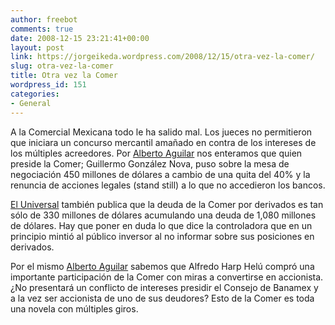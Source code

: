 ```yaml
---
author: freebot
comments: true
date: 2008-12-15 23:21:41+00:00
layout: post
link: https://jorgeikeda.wordpress.com/2008/12/15/otra-vez-la-comer/
slug: otra-vez-la-comer
title: Otra vez la Comer
wordpress_id: 151
categories:
- General
---
```


A la Comercial Mexicana todo le ha salido mal. Los jueces no permitieron que iniciara un concurso mercantil amañado en contra de los intereses de los múltiples acreedores. Por [Alberto Aguilar](http://www.eluniversal.com.mx/columnas/75811.html) nos enteramos que quien preside la Comer; Guillermo González Nova, puso sobre la mesa de negociación 450 millones de dólares a cambio de una quita del 40% y la renuncia de acciones legales (stand still) a lo que no accedieron los bancos.

[El Universal](http://www.eluniversal.com.mx/notas/562868.html) también publica que la deuda de la Comer por derivados es tan sólo de 330 millones de dólares acumulando una deuda de 1,080 millones de dólares. Hay que poner en duda lo que dice la controladora que en un principio mintió al público inversor al no informar sobre sus posiciones en derivados.

Por el mismo [Alberto Aguilar](http://www.eluniversal.com.mx/columnas/75776.html) sabemos que Alfredo Harp Helú compró una importante participación de la Comer con miras a convertirse en accionista. ¿No presentará un conflicto de intereses presidir el Consejo de Banamex y a la vez ser accionista de uno de sus deudores? Esto de la Comer es toda una novela con múltiples giros.   
